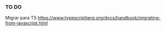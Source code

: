 
### TO DO
Migrar para TS
https://www.typescriptlang.org/docs/handbook/migrating-from-javascript.html